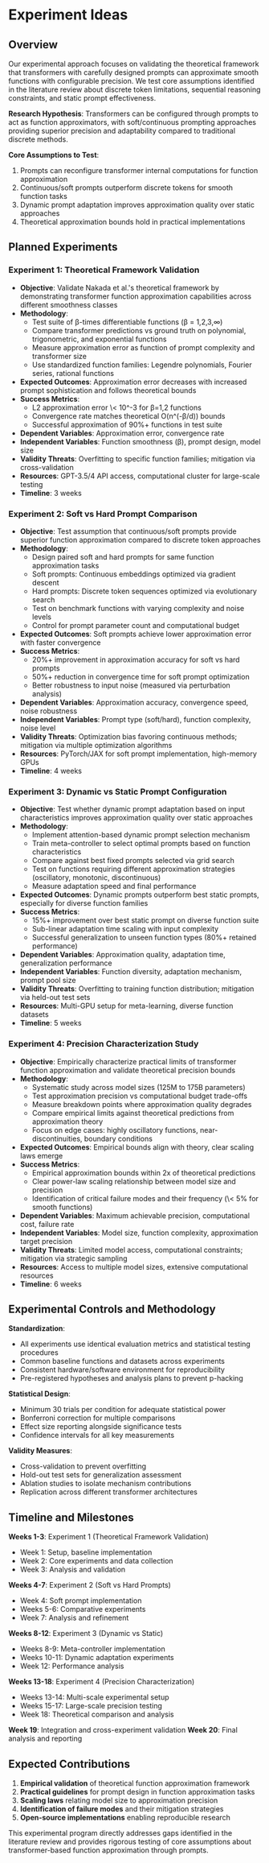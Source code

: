 # Experiment Ideas

## Overview

Our experimental approach focuses on validating the theoretical framework that transformers with carefully designed prompts can approximate smooth functions with configurable precision. We test core assumptions identified in the literature review about discrete token limitations, sequential reasoning constraints, and static prompt effectiveness.

**Research Hypothesis**: Transformers can be configured through prompts to act as function approximators, with soft/continuous prompting approaches providing superior precision and adaptability compared to traditional discrete methods.

**Core Assumptions to Test**:

1. Prompts can reconfigure transformer internal computations for function approximation
2. Continuous/soft prompts outperform discrete tokens for smooth function tasks
3. Dynamic prompt adaptation improves approximation quality over static approaches
4. Theoretical approximation bounds hold in practical implementations

## Planned Experiments

### Experiment 1: Theoretical Framework Validation

* **Objective**: Validate Nakada et al.'s theoretical framework by demonstrating transformer function approximation capabilities across different smoothness classes
* **Methodology**:
  * Test suite of β-times differentiable functions (β \= 1,2,3,∞)
  * Compare transformer predictions vs ground truth on polynomial, trigonometric, and exponential functions
  * Measure approximation error as function of prompt complexity and transformer size
  * Use standardized function families: Legendre polynomials, Fourier series, rational functions
* **Expected Outcomes**: Approximation error decreases with increased prompt sophistication and follows theoretical bounds
* **Success Metrics**:
  * L2 approximation error \\< 10^-3 for β\=1,2 functions
  * Convergence rate matches theoretical O(n^(-β/d)) bounds
  * Successful approximation of 90%+ functions in test suite
* **Dependent Variables**: Approximation error, convergence rate
* **Independent Variables**: Function smoothness (β), prompt design, model size
* **Validity Threats**: Overfitting to specific function families; mitigation via cross-validation
* **Resources**: GPT-3.5/4 API access, computational cluster for large-scale testing
* **Timeline**: 3 weeks

### Experiment 2: Soft vs Hard Prompt Comparison

* **Objective**: Test assumption that continuous/soft prompts provide superior function approximation compared to discrete token approaches
* **Methodology**:
  * Design paired soft and hard prompts for same function approximation tasks
  * Soft prompts: Continuous embeddings optimized via gradient descent
  * Hard prompts: Discrete token sequences optimized via evolutionary search
  * Test on benchmark functions with varying complexity and noise levels
  * Control for prompt parameter count and computational budget
* **Expected Outcomes**: Soft prompts achieve lower approximation error with faster convergence
* **Success Metrics**:
  * 20%+ improvement in approximation accuracy for soft vs hard prompts
  * 50%+ reduction in convergence time for soft prompt optimization
  * Better robustness to input noise (measured via perturbation analysis)
* **Dependent Variables**: Approximation accuracy, convergence speed, noise robustness
* **Independent Variables**: Prompt type (soft/hard), function complexity, noise level
* **Validity Threats**: Optimization bias favoring continuous methods; mitigation via multiple optimization algorithms
* **Resources**: PyTorch/JAX for soft prompt implementation, high-memory GPUs
* **Timeline**: 4 weeks

### Experiment 3: Dynamic vs Static Prompt Configuration

* **Objective**: Test whether dynamic prompt adaptation based on input characteristics improves approximation quality over static approaches
* **Methodology**:
  * Implement attention-based dynamic prompt selection mechanism
  * Train meta-controller to select optimal prompts based on function characteristics
  * Compare against best fixed prompts selected via grid search
  * Test on functions requiring different approximation strategies (oscillatory, monotonic, discontinuous)
  * Measure adaptation speed and final performance
* **Expected Outcomes**: Dynamic prompts outperform best static prompts, especially for diverse function families
* **Success Metrics**:
  * 15%+ improvement over best static prompt on diverse function suite
  * Sub-linear adaptation time scaling with input complexity
  * Successful generalization to unseen function types (80%+ retained performance)
* **Dependent Variables**: Approximation quality, adaptation time, generalization performance
* **Independent Variables**: Function diversity, adaptation mechanism, prompt pool size
* **Validity Threats**: Overfitting to training function distribution; mitigation via held-out test sets
* **Resources**: Multi-GPU setup for meta-learning, diverse function datasets
* **Timeline**: 5 weeks

### Experiment 4: Precision Characterization Study

* **Objective**: Empirically characterize practical limits of transformer function approximation and validate theoretical precision bounds
* **Methodology**:
  * Systematic study across model sizes (125M to 175B parameters)
  * Test approximation precision vs computational budget trade-offs
  * Measure breakdown points where approximation quality degrades
  * Compare empirical limits against theoretical predictions from approximation theory
  * Focus on edge cases: highly oscillatory functions, near-discontinuities, boundary conditions
* **Expected Outcomes**: Empirical bounds align with theory, clear scaling laws emerge
* **Success Metrics**:
  * Empirical approximation bounds within 2x of theoretical predictions
  * Clear power-law scaling relationship between model size and precision
  * Identification of critical failure modes and their frequency (\\< 5% for smooth functions)
* **Dependent Variables**: Maximum achievable precision, computational cost, failure rate
* **Independent Variables**: Model size, function complexity, approximation target precision
* **Validity Threats**: Limited model access, computational constraints; mitigation via strategic sampling
* **Resources**: Access to multiple model sizes, extensive computational resources
* **Timeline**: 6 weeks

## Experimental Controls and Methodology

**Standardization**:

* All experiments use identical evaluation metrics and statistical testing procedures
* Common baseline functions and datasets across experiments
* Consistent hardware/software environment for reproducibility
* Pre-registered hypotheses and analysis plans to prevent p-hacking

**Statistical Design**:

* Minimum 30 trials per condition for adequate statistical power
* Bonferroni correction for multiple comparisons
* Effect size reporting alongside significance tests
* Confidence intervals for all key measurements

**Validity Measures**:

* Cross-validation to prevent overfitting
* Hold-out test sets for generalization assessment
* Ablation studies to isolate mechanism contributions
* Replication across different transformer architectures

## Timeline and Milestones

**Weeks 1-3**: Experiment 1 (Theoretical Framework Validation)

* Week 1: Setup, baseline implementation
* Week 2: Core experiments and data collection
* Week 3: Analysis and validation

**Weeks 4-7**: Experiment 2 (Soft vs Hard Prompts)

* Week 4: Soft prompt implementation
* Weeks 5-6: Comparative experiments
* Week 7: Analysis and refinement

**Weeks 8-12**: Experiment 3 (Dynamic vs Static)

* Weeks 8-9: Meta-controller implementation
* Weeks 10-11: Dynamic adaptation experiments
* Week 12: Performance analysis

**Weeks 13-18**: Experiment 4 (Precision Characterization)

* Weeks 13-14: Multi-scale experimental setup
* Weeks 15-17: Large-scale precision testing
* Week 18: Theoretical comparison and analysis

**Week 19**: Integration and cross-experiment validation
**Week 20**: Final analysis and reporting

## Expected Contributions

1. **Empirical validation** of theoretical function approximation framework
2. **Practical guidelines** for prompt design in function approximation tasks
3. **Scaling laws** relating model size to approximation precision
4. **Identification of failure modes** and their mitigation strategies
5. **Open-source implementations** enabling reproducible research

This experimental program directly addresses gaps identified in the literature review and provides rigorous testing of core assumptions about transformer-based function approximation through prompts.